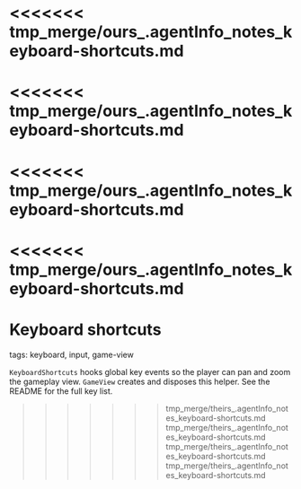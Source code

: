 <<<<<<< tmp_merge/ours_.agentInfo_notes_keyboard-shortcuts.md
=======
<<<<<<< tmp_merge/ours_.agentInfo_notes_keyboard-shortcuts.md
=======
<<<<<<< tmp_merge/ours_.agentInfo_notes_keyboard-shortcuts.md
=======
<<<<<<< tmp_merge/ours_.agentInfo_notes_keyboard-shortcuts.md
=======
# Keyboard shortcuts

tags: keyboard, input, game-view

`KeyboardShortcuts` hooks global key events so the player can pan and zoom the gameplay view. `GameView` creates and disposes this helper. See the README for the full key list.
>>>>>>> tmp_merge/theirs_.agentInfo_notes_keyboard-shortcuts.md
>>>>>>> tmp_merge/theirs_.agentInfo_notes_keyboard-shortcuts.md
>>>>>>> tmp_merge/theirs_.agentInfo_notes_keyboard-shortcuts.md
>>>>>>> tmp_merge/theirs_.agentInfo_notes_keyboard-shortcuts.md
